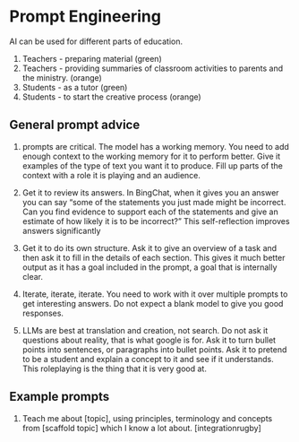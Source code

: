# Prompt Engineering

AI can be used for different parts of education. 
1. Teachers - preparing material (green)
2. Teachers - providing summaries of classroom activities to parents and the ministry. (orange)
3. Students - as a tutor (green)
4. Students - to start the creative process (orange)

## General prompt advice

1. prompts are critical. The model has a working memory. You need to add enough context to the working memory for it to perform better. Give it examples of the type of text you want it to produce. Fill up parts of the context with a role it is playing and an audience.

2. Get it to review its answers. In BingChat, when it gives you an answer you can say “some of the statements you just made might be incorrect. Can you find evidence to support each of the statements and give an estimate of how likely it is to be incorrect?” This self-reflection improves answers significantly

3. Get it to do its own structure. Ask it to give an overview of a task and then ask it to fill in the details of each section. This gives it much better output as it has a goal included in the prompt, a goal that is internally clear.

4. Iterate, iterate, iterate. You need to work with it over multiple prompts to get interesting answers. Do not expect a blank model to give you good responses.

5. LLMs are best at translation and creation, not search. Do not ask it questions about reality, that is what google is for. Ask it to turn bullet points into sentences, or paragraphs into bullet points. Ask it to pretend to be a student and explain a concept to it and see if it understands. This roleplaying is the thing that it is very good at.


## Example prompts

1. Teach me about [topic], using principles, terminology and concepts from [scaffold topic] which I know a lot about. [integrationrugby]

